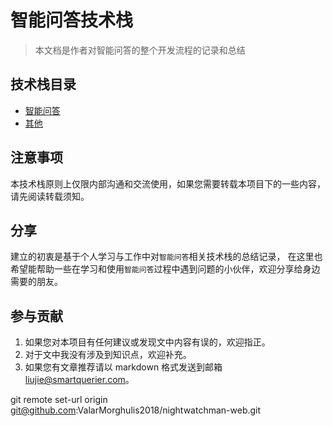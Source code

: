 # 智能问答技术栈

> 本文档是作者对智能问答的整个开发流程的记录和总结


## 技术栈目录

- [智能问答](智能问答.md)
- [其他](其他.md)


## 注意事项
本技术栈原则上仅限内部沟通和交流使用，如果您需要转载本项目下的一些内容，请先阅读转载须知。

## 分享
建立的初衷是基于个人学习与工作中对`智能问答`相关技术栈的总结记录，
在这里也希望能帮助一些在学习和使用`智能问答`过程中遇到问题的小伙伴，欢迎分享给身边需要的朋友。

## 参与贡献
1. 如果您对本项目有任何建议或发现文中内容有误的，欢迎指正。
2. 对于文中我没有涉及到知识点，欢迎补充。
3. 如果您有文章推荐请以 markdown 格式发送到邮箱 liujie@smartquerier.com。

<!-- git remote add origin git@github.com:ValarMorghulis2018/nightwatchman-web.git -->
git remote set-url origin git@github.com:ValarMorghulis2018/nightwatchman-web.git